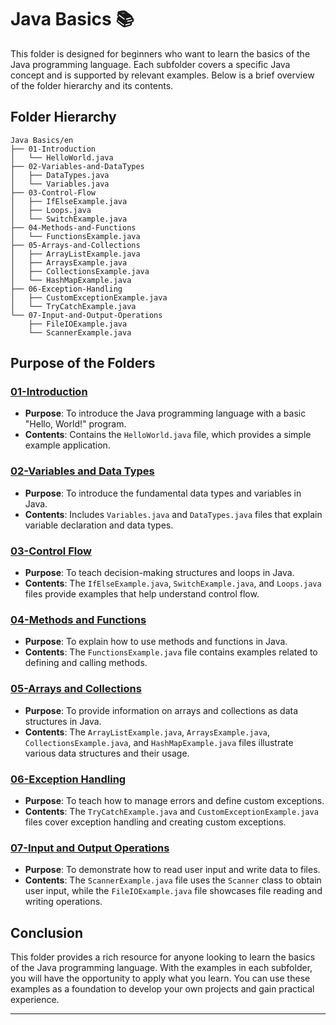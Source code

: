 # Java Basics 📚

This folder is designed for beginners who want to learn the basics of the Java programming language. Each subfolder covers a specific Java concept and is supported by relevant examples. Below is a brief overview of the folder hierarchy and its contents.

## Folder Hierarchy

```
Java Basics/en
├── 01-Introduction
│   └── HelloWorld.java
├── 02-Variables-and-DataTypes
│   ├── DataTypes.java
│   └── Variables.java
├── 03-Control-Flow
│   ├── IfElseExample.java
│   ├── Loops.java
│   └── SwitchExample.java
├── 04-Methods-and-Functions
│   └── FunctionsExample.java
├── 05-Arrays-and-Collections
│   ├── ArrayListExample.java
│   ├── ArraysExample.java
│   ├── CollectionsExample.java
│   └── HashMapExample.java
├── 06-Exception-Handling
│   ├── CustomExceptionExample.java
│   └── TryCatchExample.java
└── 07-Input-and-Output-Operations
    ├── FileIOExample.java
    └── ScannerExample.java
```

## Purpose of the Folders

### [01-Introduction](https://github.com/enverbey/OOP/blob/main/Java-Basics/en/01-Introduction)
- **Purpose**: To introduce the Java programming language with a basic "Hello, World!" program.
- **Contents**: Contains the `HelloWorld.java` file, which provides a simple example application.

### [02-Variables and Data Types](https://github.com/enverbey/OOP/blob/main/Java-Basics/en/02-Variables-and-DataTypes)
- **Purpose**: To introduce the fundamental data types and variables in Java.
- **Contents**: Includes `Variables.java` and `DataTypes.java` files that explain variable declaration and data types.

### [03-Control Flow](https://github.com/enverbey/OOP/blob/main/Java-Basics/en/03-Control-Flow)
- **Purpose**: To teach decision-making structures and loops in Java.
- **Contents**: The `IfElseExample.java`, `SwitchExample.java`, and `Loops.java` files provide examples that help understand control flow.

### [04-Methods and Functions](https://github.com/enverbey/OOP/blob/main/Java-Basics/en/04-Methods-and-Functions)
- **Purpose**: To explain how to use methods and functions in Java.
- **Contents**: The `FunctionsExample.java` file contains examples related to defining and calling methods.

### [05-Arrays and Collections](https://github.com/enverbey/OOP/blob/main/Java-Basics/en/05-Arrays-and-Collections)
- **Purpose**: To provide information on arrays and collections as data structures in Java.
- **Contents**: The `ArrayListExample.java`, `ArraysExample.java`, `CollectionsExample.java`, and `HashMapExample.java` files illustrate various data structures and their usage.

### [06-Exception Handling](https://github.com/enverbey/OOP/blob/main/Java-Basics/en/06-Exception-Handling)
- **Purpose**: To teach how to manage errors and define custom exceptions.
- **Contents**: The `TryCatchExample.java` and `CustomExceptionExample.java` files cover exception handling and creating custom exceptions.

### [07-Input and Output Operations](https://github.com/enverbey/OOP/blob/main/Java-Basics/en/07-Input-Output)
- **Purpose**: To demonstrate how to read user input and write data to files.
- **Contents**: The `ScannerExample.java` file uses the `Scanner` class to obtain user input, while the `FileIOExample.java` file showcases file reading and writing operations.

## Conclusion

This folder provides a rich resource for anyone looking to learn the basics of the Java programming language. With the examples in each subfolder, you will have the opportunity to apply what you learn. You can use these examples as a foundation to develop your own projects and gain practical experience.

---
